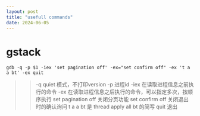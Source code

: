 ```yaml
---
layout: post
title: "usefull commands"
date: 2024-06-05
---
```


# gstack
`gdb -q -p $1 -iex 'set pagination off' -ex="set confirm off" -ex 't a a bt' -ex quit`

>> -q quiet 模式，不打印version
>> -p 进程id
>> -iex 在读取进程信息之前执行的命令
>> -ex 在读取进程信息之后执行的命令，可以指定多次，按顺序执行
>> set pagination off 关闭分页功能
>> set confirm off 关闭退出时的确认询问
>> t a a bt 是 thread apply all bt 的简写
>> quit 退出
